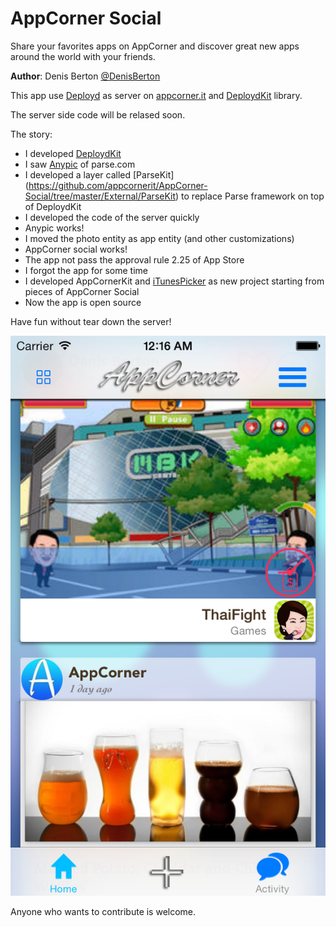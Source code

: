 AppCorner Social
============

Share your favorites apps on AppCorner and discover great new apps around the world with your friends.

**Author**: Denis Berton [@DenisBerton](https://twitter.com/DenisBerton)

This app use [Deployd](http://deployd.com) as server on [appcorner.it](http://www.appcorner.it) and  [DeploydKit](https://github.com/appcornerit/DeploydKit) library.

The server side code will be relased soon.

The story:
- I developed [DeploydKit](https://github.com/appcornerit/DeploydKit)
- I saw [Anypic](https://github.com/ParsePlatform/Anypic) of parse.com
- I developed a layer called [ParseKit] (https://github.com/appcornerit/AppCorner-Social/tree/master/External/ParseKit) to replace Parse framework on top of DeploydKit
- I developed the code of the server quickly
- Anypic works!
- I moved the photo entity as app entity (and other customizations)
- AppCorner social works!
- The app not pass the approval rule 2.25 of App Store
- I forgot the app for some time
- I developed AppCornerKit and [iTunesPicker](https://github.com/appcornerit/iTunesPicker) as new project starting from pieces of AppCorner Social
- Now the app is open source

Have fun without tear down the server!

![Alt text](preview/1.png "Preview") 

Anyone who wants to contribute is welcome.

